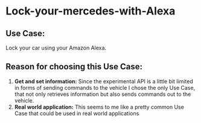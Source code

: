# Lock-your-mercedes-with-Alexa

## Use Case:
Lock your car using your Amazon Alexa.

## Reason for choosing this Use Case:
1. **Get and set information:**
Since the experimental API is a little bit limited in forms of sending commands to the vehicle I chose the only Use Case, that not only retrieves information but also sends commands out to the vehicle.
2. **Real world application:**
This seems to me like a pretty common Use Case that could be used in real world applications

